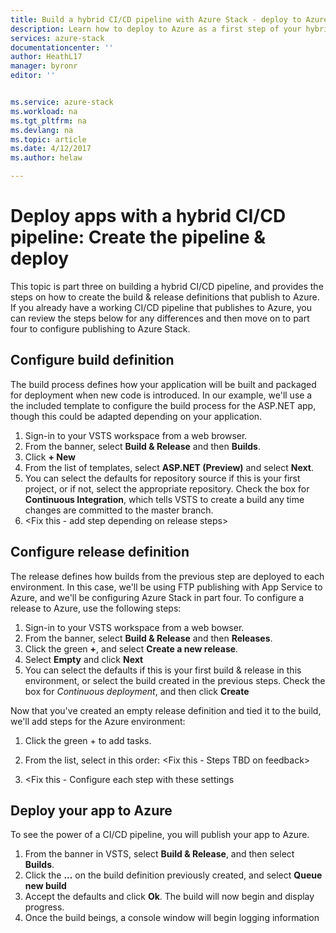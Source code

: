 ```yaml
---
title: Build a hybrid CI/CD pipeline with Azure Stack - deploy to Azure | Microsoft Docs
description: Learn how to deploy to Azure as a first step of your hybrid CI/CD pipeline
services: azure-stack
documentationcenter: ''
author: HeathL17
manager: byronr
editor: ''


ms.service: azure-stack
ms.workload: na
ms.tgt_pltfrm: na
ms.devlang: na
ms.topic: article
ms.date: 4/12/2017
ms.author: helaw

---
```


# Deploy apps with a hybrid CI/CD pipeline:  Create the pipeline & deploy
This topic is part three on building a hybrid CI/CD pipeline, and provides the steps on how to create the build & release definitions that publish to Azure.  If you already have a working CI/CD pipeline that publishes to Azure, you can review the steps below for any differences and then move on to part four to configure publishing to Azure Stack.

## Configure build definition
The build process defines how your application will be built and packaged for deployment when new code is introduced. In our example, we'll use a the included template to configure the build process for the ASP.NET app, though this could be adapted depending on your application.

1.  Sign-in to your VSTS workspace from a web browser.
2.  From the banner, select **Build & Release**  and then **Builds**.
3.  Click **+ New**
4.  From the list of templates, select **ASP.NET (Preview)** and select **Next**.
5.  You can select the defaults for repository source if this is your first project, or if not, select the appropriate repository.  Check the box for **Continuous Integration**, which tells VSTS to create a build any time changes are committed to the master branch.
6. <Fix this - add step depending on release steps>

## Configure release definition
The release defines how builds from the previous step are deployed to each environment.  In this case, we'll be using FTP publishing with App Service to Azure, and we'll be configuring Azure Stack in part four. To configure a release to Azure, use the following steps:

1.  Sign-in to your VSTS workspace from a web bowser.
2.  From the banner, select **Build & Release**  and then **Releases**.
3.  Click the green **+**, and select **Create a new release**. 
4.  Select **Empty** and click **Next**
5.  You can select the defaults if this is your first build & release in this environment, or select the build created in the previous steps.  Check the box for *Continuous deployment*, and then click **Create**

Now that you've created an empty release definition and tied it to the build, we'll add steps for the Azure environment:

1.  Click the green + to add tasks.
2.  From the list, select in this order:
    <Fix this - Steps TBD on feedback>

3.  <Fix this - Configure each step with these settings

## Deploy your app to Azure
To see the power of a CI/CD pipeline, you will publish your app to Azure.  

1.  From the banner in VSTS, select **Build & Release**, and then select **Builds**.
2.  Click the **...** on the build definition previously created, and select **Queue new build**
3.  Accept the defaults and click **Ok**.  The build will now begin and display progress.
4.  Once the build beings, a console window will begin logging information  
